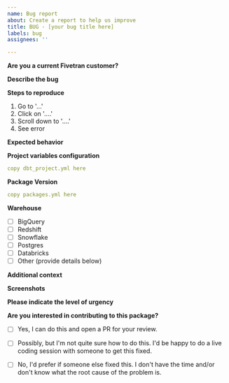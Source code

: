 ```yaml
---
name: Bug report
about: Create a report to help us improve
title: BUG - [your bug title here]
labels: bug
assignees: ''

---
```


**Are you a current Fivetran customer?** 
<!--- Please tell us your name, title and company -->


**Describe the bug**
<!--- A clear and concise description of what the bug is. -->

**Steps to reproduce**
1. Go to '...'
2. Click on '....'
3. Scroll down to '....'
4. See error

**Expected behavior**
<!--- A clear and concise description of what you expected to happen. -->

**Project variables configuration**
<!--- Copy and paste the contents of your `dbt_project.yml` file below. -->
```yml
copy dbt_project.yml here
```

**Package Version**
<!---Copy and paste the contents of your `packages.yml` file below.-->
```yml
copy packages.yml here
```

**Warehouse**
<!--- Which warehouse you are running dbt and this package against. -->
<!--- To check a warehouse remove the space and insert an x in the box (eg. [x] Bigquery). --> 
- [ ] BigQuery
- [ ] Redshift
- [ ] Snowflake
- [ ] Postgres
- [ ] Databricks
- [ ] Other (provide details below)

**Additional context**
<!--- Add any other context about the problem here.  --> 

**Screenshots**
<!--- If applicable, add screenshots to help explain your problem.  -->

**Please indicate the level of urgency** 
<!--- Is this impacting your reporting of a critical dashboard? Are you just testing this for the first time? Provide us context so that we can prioritize accordingly. -->

**Are you interested in contributing to this package?** 
<!--- Our packages are all open-source and we welcome contributions from the community! Are you interested in helping us fix this bug? -->
- [ ] Yes, I can do this and open a PR for your review.
- [ ] Possibly, but I'm not quite sure how to do this. I'd be happy to do a live coding session with someone to get this fixed. 
- [ ] No, I'd prefer if someone else fixed this.  I don't have the time and/or don't know what the root cause of the problem is.

